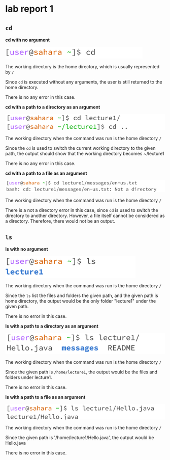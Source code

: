# lab report 1
## `cd`
**cd with no argument**

![Image](cd1.png)


The working directory is the home directory, which is usually represented by `/`

Since `cd` is executed without any arguments, the user is still returned to the home directory. 

There is no any error in this case. 

**cd with a path to a directory as an argument**

![Image](cd2.png)

The working directory when the command was run is the home directory `/`

Since the `cd` is used to switch the current working directory to the given path, the output should show that the working directory becomes ~/lecture1

There is no any error in this case.

**cd with a path to a file as an argument**

![Image](cd3.png)

The working directory when the command was run is the home directory `/`

There is a not a directory error in this case, since `cd` is used to switch the directory to another directory. However, a file itself cannot be considered as a directory. Therefore, there would not be an output. 

## `ls`
**ls with no argument**

![Image](ls1.png)

The working directory when the command was run is the home directory `/`

Since the `ls` list the files and folders the given path, and the given path is home directory, the output would be the only folder "lecture1" under the given path. 

There is no error in this case. 

**ls with a path to a directory as an argument**

![Image](ls2.png)

The working directory when the command was run is the home directory `/`

Since the given path is `/home/lecture1`, the output would be the files and folders under lecture1.

There is no error in this case. 

**ls with a path to a file as an argument**

![Image](ls3.png)

The working directory when the command was run is the home directory `/`

Since the given path is '/home/lecture1/Hello.java', the output would be Hello.java

There is no error in this case. 
